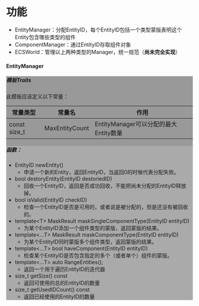# 功能
* EntityManager：分配EntityID，每个EntityID包括一个类型蒙版表明这个Entity包含哪些类型的组件
* ComponentManager：通过EntityID存取组件对象
* ECSWorld：管理以上两种类型的Manager，统一规范（**尚未完全实现**）

#### EntityManager
<div style="background: #999999">

##### 模板Traits

此模板应该定义以下常量：

常量类型 | 常量名 | 作用
---------|--------|-------
const size_t | MaxEntityCount | EntityManager可以分配的最大Entity数量

<div style="background: #aaaaaa">

##### 函数：
* EntityID	newEntity()  
  * 申请一个新的Entity，返回EntityID，当返回0的时候代表分配失败。
* bool destoryEntity(EntityID destoriedID)
  * 回收一个EntityID，返回是否成功回收，不能把尚未分配的EntityID释放掉。
* bool		isValid(EntityID checkID)
  * 检查一个EntityID是否是可用的，或者说是被分配的，但是还没有被回收的。
* template\<T\> MaskResult maskSingleComponentType(EntityID entityID)
  * 为某个EntityID添加一个组件类型的蒙版，返回蒙版的结果。
* template\<...T\> MaskResult	maskComponentType(EntityID entityID)
  * 为某个EntityID同时蒙版多个组件类型，返回蒙版的结果。
* template\<...T\> bool haveComponent(EntityID entityID)
  * 检查某个EntityID是否包含指定的多个（或者单个）组件的蒙版。
* template\<...T\> auto RangeEntities();
  * 返回一个用于遍历EntityID的迭代器
* size_t getSize() const
  * 返回可使用的总的EntityID的数量
* size_t getUsedIDCount() const
  * 返回已经使用的EntityID的数量

<div/>
<div/>
<!--EntityManager-->

